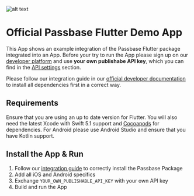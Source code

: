 ![alt text](https://passbase.com/assets/images/meta.jpg "Passbase Banner")

# Official Passbase Flutter Demo App

This App shows an example integration of the Passbase Flutter package integrated into an App. Before your try to run the App please sign up on our [developer platform](https://app.passbase.com/signup) and use **your own publishabe API key**, which you can find in the [API settings](https://app.passbase.com/settings/api) section. 

Please follow our integration guide in our [official developer documentation](https://docs.passbase.com/integrations/flutter) to install all dependencies first in a correct way.

## Requirements

Ensure that you are using an up to date version for Flutter. You will also need the latest Xcode with Swift 5.1 support and [Cocoapods](https://cocoapods.org/) for dependencies. For Android please use Android Studio and ensure that you have Kotlin support.

## Install the App & Run

1. Follow our [integration guide](https://docs.passbase.com/integrations/flutter) to correctly install the Passbase Package
2. Add all iOS and Android specifics
3. Exchange `YOUR_OWN_PUBLISHABLE_API_KEY` with your own API key 
4. Build and run the App
